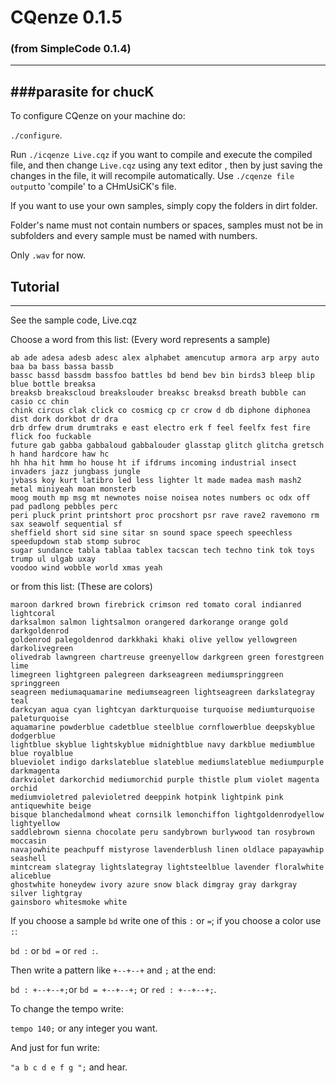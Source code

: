 # CQenze 0.1.5
### (from SimpleCode 0.1.4)
-----------------
###parasite for chucK
-----------------
To configure CQenze on your machine do:

``./configure``.

Run ``./icqenze Live.cqz`` if you want to compile and execute the compiled file, and then change ``Live.cqz`` using any text editor , then by just saving the changes in the file, it will recompile automatically.
Use ``./cqenze file output``to 'compile' to a CHmUsiCK's file.

If you want to use your own samples, simply copy the folders
in dirt folder.

Folder's name must not contain numbers or spaces, samples must not
be in subfolders and every sample must be named with numbers.

Only ``.wav`` for now.

## Tutorial
-----------------

See the sample code, Live.cqz

Choose a word from this list:
(Every word represents a sample)
```
ab ade adesa adesb adesc alex alphabet amencutup armora arp arpy auto baa ba bass bassa bassb
bassc bassd bassdm bassfoo battles bd bend bev bin birds3 bleep blip blue bottle breaksa
breaksb breakscloud breakslouder breaksc breaksd breath bubble can casio cc chin
chink circus clak click co cosmicg cp cr crow d db diphone diphonea dist dork dorkbot dr dra
drb drfew drum drumtraks e east electro erk f feel feelfx fest fire  flick foo fuckable
future gab gabba gabbaloud gabbalouder glasstap glitch glitcha gretsch h hand hardcore haw hc
hh hha hit hmm ho house ht if ifdrums incoming industrial insect invaders jazz jungbass jungle
jvbass koy kurt latibro led less lighter lt made madea mash mash2 metal miniyeah moan monsterb
moog mouth mp msg mt newnotes noise noisea notes numbers oc odx off pad padlong pebbles perc
peri pluck print printshort proc procshort psr rave rave2 ravemono rm sax seawolf sequential sf
sheffield short sid sine sitar sn sound space speech speechless speedupdown stab stomp subroc
sugar sundance tabla tablaa tablex tacscan tech techno tink tok toys trump ul ulgab uxay
voodoo wind wobble world xmas yeah 
```
or from this list:
(These are colors)
```
maroon darkred brown firebrick crimson red tomato coral indianred lightcoral
darksalmon salmon lightsalmon orangered darkorange orange gold darkgoldenrod
goldenrod palegoldenrod darkkhaki khaki olive yellow yellowgreen darkolivegreen
olivedrab lawngreen chartreuse greenyellow darkgreen green forestgreen lime
limegreen lightgreen palegreen darkseagreen mediumspringgreen springgreen
seagreen mediumaquamarine mediumseagreen lightseagreen darkslategray teal
darkcyan aqua cyan lightcyan darkturquoise turquoise mediumturquoise paleturquoise
aquamarine powderblue cadetblue steelblue cornflowerblue deepskyblue dodgerblue
lightblue skyblue lightskyblue midnightblue navy darkblue mediumblue blue royalblue
blueviolet indigo darkslateblue slateblue mediumslateblue mediumpurple darkmagenta
darkviolet darkorchid mediumorchid purple thistle plum violet magenta orchid
mediumvioletred palevioletred deeppink hotpink lightpink pink antiquewhite beige
bisque blanchedalmond wheat cornsilk lemonchiffon lightgoldenrodyellow lightyellow
saddlebrown sienna chocolate peru sandybrown burlywood tan rosybrown moccasin
navajowhite peachpuff mistyrose lavenderblush linen oldlace papayawhip seashell
mintcream slategray lightslategray lightsteelblue lavender floralwhite aliceblue
ghostwhite honeydew ivory azure snow black dimgray gray darkgray silver lightgray
gainsboro whitesmoke white
```

If you choose a sample ``bd`` write one of this ``:`` or ``=``; if you choose a color
use ``:``:

``bd :`` or ``bd =`` or ``red :``.

Then write a pattern like ``+--+--+`` and ``;`` at the end:

``bd : +--+--+;``or ``bd = +--+--+;`` or ``red : +--+--+;``.

To change the tempo write:

``tempo 140;`` or any integer you want.


And just for fun write:

``"a b c d e f g ";`` and hear.
